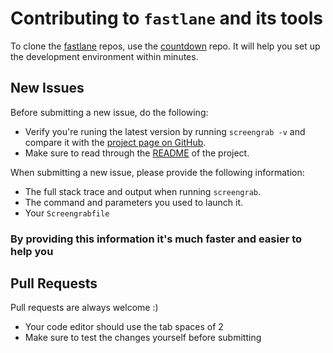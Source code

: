 # Contributing to `fastlane` and its tools

To clone the [fastlane](https://fastlane.tools) repos, use the [countdown](https://github.com/fastlane/countdown) repo. It will help you set up the development environment within minutes.

## New Issues

Before submitting a new issue, do the following:

- Verify you're runing the latest version by running `screengrab -v` and compare it with the [project page on GitHub](https://github.com/fastlane/screengrab).
- Make sure to read through the [README](https://github.com/fastlane/screengrab) of the project.


When submitting a new issue, please provide the following information:

- The full stack trace and output when running `screengrab`.
- The command and parameters you used to launch it.
- Your `Screengrabfile`

### By providing this information it's much faster and easier to help you

## Pull Requests

Pull requests are always welcome :) 

- Your code editor should use the tab spaces of 2
- Make sure to test the changes yourself before submitting
